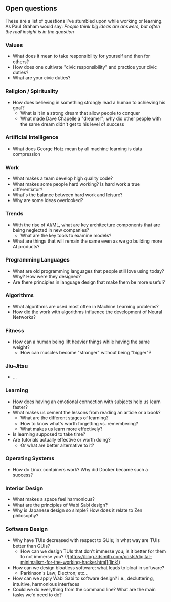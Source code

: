 ## Open questions 

These are a list of questions I've stumbled upon while working or learning. As Paul Graham would say: *People think big ideas are answers, but often the real insight is in the question*

### Values
- What does it mean to take responsibility for yourself and then for others?
- How does one cultivate "civic responsibility" and practice your civic duties?
- What are your civic duties?

### Religion / Spirituality
- How does believing in something strongly lead a human to achieving his goal?
	- What is it in a strong dream that allow people to conquer
	- What made Dave Chapelle a "dreamer"; why did other people with the same dream didn't get to his level of success

### Artificial Intelligence
- What does George Hotz mean by all machine learning is data compression

### Work 
- What makes a team develop high quality code?
- What makes some people hard working? Is hard work a true differentiator?
- What's the balance between hard work and leisure?
- Why are some ideas overlooked? 

### Trends
- With the rise of AI/ML, what are key architecture components that are being neglected in new companies?
	- What are the key tools to examine models?
- What are things that will remain the same even as we go building more AI products?

### Programming Languages
- What are old programming languages that people still love using today? Why? How were they designed?
- Are there principles in language design that make them be more useful?

### Algorithms
- What algorithms are used most often in Machine Learning problems?
- How did the work with algorithms influence the development of Neural Networks?

### Fitness
- How can a human being lift heavier things while having the same weight?
	- How can muscles become "stronger" without being "bigger"?

### Jiu-Jitsu
- ...

### Learning
- How does having an emotional connection with subjects help us learn faster?
- What makes us cement the lessons from reading an article or a book?
	- What are the different stages of learning?
	- How to know what's worth forgetting vs. remembering?
	- What makes us learn more effectively?
- Is learning supposed to take time? 
- Are tutorials actually effective or worth doing?
	- Or what are better alternative to it?

### Operating Systems
- How do Linux containers work? Why did Docker became such a success? 

### Interior Design
- What makes a space feel harmonious?
- What are the principles of Wabi Sabi design?
- Why is Japanese design so simple? How does it relate to Zen philosophy?

### Software Design
- Why have TUIs decreased with respect to GUIs; in what way are TUIs better than GUIs?
	- How can we design TUIs that don't immerse you; is it better for them to not immerse you? (![https://blog.zdsmith.com/posts/digital-minimalism-for-the-working-hacker.html](link))
- How can we design bloatless software; what leads to bloat in software?
	- Parkinson's Law; Electron; etc...
- How can we apply Wabi Sabi to software design? i.e., decluttering, intuitive, harmonious interfaces
- Could we do everything from the command line? What are the main tasks we'd need to do?

